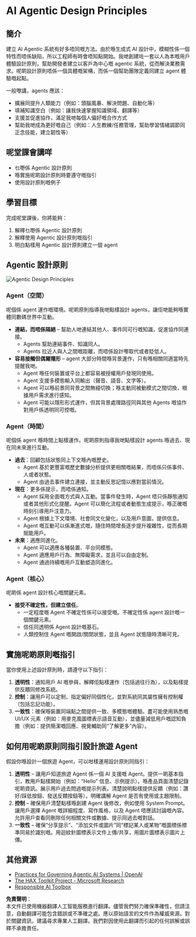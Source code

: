 # AI Agentic Design Principles

## 簡介

建立 AI Agentic 系統有好多唔同嘅方法。由於喺生成式 AI 設計中，模糊性係一個特性而唔係缺陷，所以工程師有時會唔知點開始。我哋創建咗一套以人為本嘅用戶體驗設計原則，幫助開發者建立以客戶為中心嘅 agentic 系統，從而解決業務需求。呢啲設計原則唔係一個具體嘅架構，而係一個幫助團隊定義同建立 agent 體驗嘅起點。

一般嚟講，agents 應該：

- 擴展同提升人類能力（例如：頭腦風暴、解決問題、自動化等）
- 填補知識空白（例如：讓我快速掌握知識領域、翻譯等）
- 支援並促進協作，滿足我哋每個人偏好嘅合作方式
- 幫助我哋成為更好嘅自己（例如：人生教練/任務管理，幫助學習情緒調節同正念技能，建立韌性等）

## 呢堂課會講咩

- 乜嘢係 Agentic 設計原則
- 喺實施呢啲設計原則時要遵守嘅指引
- 使用設計原則嘅例子

## 學習目標

完成呢堂課後，你將能夠：

1. 解釋乜嘢係 Agentic 設計原則
2. 解釋使用 Agentic 設計原則嘅指引
3. 明白點樣用 Agentic 設計原則建立一個 agent

## Agentic 設計原則

![Agentic Design Principles](../../../translated_images/translated_images/agentic-design-principles.9f32a64bb6e2aa5a1bdffb70111aa724058bc248b1a3dd3c6661344015604cff.hk.png?WT.mc_id=academic-105485-koreyst)

### Agent（空間）

呢個係 agent 運作嘅環境。呢啲原則指導我哋點樣設計 agents，讓佢哋能夠喺實體同數碼世界中互動。

- **連結，而唔係隔絕** – 幫助人哋連結其他人、事件同可行嘅知識，促進協作同連接。
  - Agents 幫助連結事件、知識同人。
  - Agents 拉近人與人之間嘅距離，而唔係設計嚟取代或者貶低人。
- **容易接觸但偶爾隱形** – agent 大部分時間喺背景運作，只有喺相關同適當時先提醒我哋。
  - Agent 喺任何裝置或平台上都容易被授權用戶發現同使用。
  - Agent 支援多模態輸入同輸出（聲音、語音、文字等）。
  - Agent 可以喺前景同背景之間無縫切換；喺主動同被動模式之間切換，根據用戶需求進行感知。
  - Agent 可能以隱形形式運作，但其背景處理路徑同與其他 Agents 嘅協作對用戶係透明同可控嘅。

### Agent（時間）

呢個係 agent 喺時間上點樣運作。呢啲原則指導我哋點樣設計 agents 喺過去、現在同未來進行互動。

- **過去**：回顧包括狀態同上下文喺內嘅歷史。
  - Agent 基於更豐富嘅歷史數據分析提供更相關嘅結果，而唔係只係事件、人或者狀態。
  - Agent 由過去事件建立連接，並主動反思記憶以應對當前情況。
- **現在**：更多係提示，而唔係通知。
  - Agent 採用全面嘅方式與人互動。當事件發生時，Agent 唔只係靜態通知或者其他形式化提醒。Agent 可以簡化流程或者動態生成提示，喺正確嘅時刻引導用戶注意力。
  - Agent 根據上下文環境、社會同文化變化，以及用戶意圖，提供信息。
  - Agent 嘅互動可以係漸進式嘅，隨住時間增長逐步提升複雜性，從而長期賦能用戶。
- **未來**：適應同進化。
  - Agent 可以適應各種裝置、平台同模態。
  - Agent 適應用戶行為、無障礙需求，並且可以自由定制。
  - Agent 通過持續嘅用戶互動塑造同進化。

### Agent（核心）

呢啲係 agent 設計核心嘅關鍵元素。

- **接受不確定性，但建立信任**。
  - 一定程度嘅 Agent 不確定性係可以接受嘅。不確定性係 agent 設計嘅一個關鍵元素。
  - 信任同透明係 Agent 設計嘅基石。
  - 人類控制住 Agent 嘅開啟/關閉狀態，並且 Agent 狀態隨時清晰可見。

## 實施呢啲原則嘅指引

當你使用上述設計原則時，請遵守以下指引：

1. **透明性**：通知用戶 AI 嘅參與，解釋佢點樣運作（包括過往行為），以及點樣提供反饋同修改系統。
2. **控制**：讓用戶可以定制、指定偏好同個性化，並對系統同其屬性擁有控制權（包括忘記功能）。
3. **一致性**：確保喺裝置同端點之間提供一致、多模態嘅體驗。盡可能使用熟悉嘅 UI/UX 元素（例如：用麥克風圖標表示語音互動），並儘量減低用戶嘅認知負擔（例如：提供簡潔嘅回應、視覺輔助同“了解更多”內容）。

## 如何用呢啲原則同指引設計旅遊 Agent

假設你喺設計一個旅遊 Agent，可以咁樣運用設計原則同指引：

1. **透明性** – 讓用戶知道旅遊 Agent 係一個 AI 支援嘅 Agent。提供一啲基本指引，教用戶點樣開始（例如：“Hello” 信息、示例提示）。喺產品頁面清楚記錄呢啲資訊。展示用戶過去問過嘅提示列表。清楚說明點樣提供反饋（例如：讚好/踩低按鈕、發送反饋按鈕等）。明確講解 Agent 是否有使用或主題限制。
2. **控制** – 確保用戶清楚點樣喺創建 Agent 後修改，例如使用 System Prompt。讓用戶選擇 Agent 嘅詳細程度、寫作風格，以及 Agent 唔應該討論嘅內容。允許用戶查看同刪除任何相關文件或數據、提示同過去嘅對話。
3. **一致性** – 確保“分享提示”、“添加文件或圖片”同“標記某人或某物”嘅圖標係標準同易於識別嘅。用迴紋針圖標表示文件上傳/共享，用圖片圖標表示圖片上傳。

## 其他資源
- [Practices for Governing Agentic AI Systems | OpenAI](https://openai.com)
- [The HAX Toolkit Project - Microsoft Research](https://microsoft.com)
- [Responsible AI Toolbox](https://responsibleaitoolbox.ai)

**免責聲明**：  
本文件已使用機器翻譯人工智能服務進行翻譯。儘管我們努力確保準確性，但請注意，自動翻譯可能包含錯誤或不準確之處。應以原始語言的文件作為權威來源。對於關鍵資訊，建議尋求專業人工翻譯。我們對因使用此翻譯而引起的任何誤解或誤釋不承擔責任。
